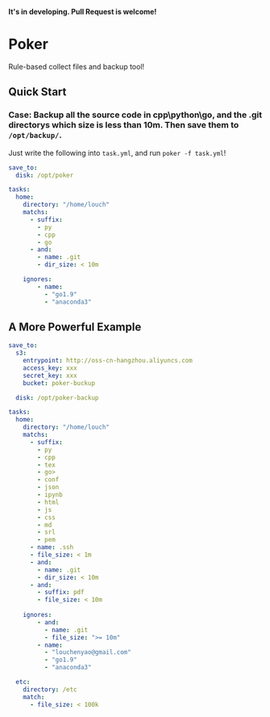 
**It's in developing. Pull Request is welcome!**

# Poker

Rule-based collect files and backup tool!

## Quick Start

### Case: Backup all the source code in cpp\python\go, and the .git directorys which size is less than 10m. Then save them to `/opt/backup/`.

Just write the following into `task.yml`, and run `poker -f task.yml`!

~~~yml
save_to:
  disk: /opt/poker

tasks:
  home:
    directory: "/home/louch"
    matchs:
      - suffix:
        - py
        - cpp
        - go
      - and:
        - name: .git
        - dir_size: < 10m

    ignores:
        - name:
          - "go1.9"
          - "anaconda3"
~~~


## A More Powerful Example

``` yml
save_to:
  s3:
    entrypoint: http://oss-cn-hangzhou.aliyuncs.com
    access_key: xxx
    secret_key: xxx
    bucket: poker-buckup

  disk: /opt/poker-backup

tasks:
  home:
    directory: "/home/louch"
    matchs:
      - suffix:
        - py
        - cpp
        - tex
        - go>
        - conf
        - json
        - ipynb
        - html
        - js
        - css
        - md
        - srl
        - pem
      - name: .ssh
      - file_size: < 1m
      - and:
        - name: .git
        - dir_size: < 10m
      - and:
        - suffix: pdf
        - file_size: < 10m
    
    ignores:
        - and:
          - name: .git
          - file_size: ">= 10m"
        - name:
          - "louchenyao@gmail.com"
          - "go1.9"
          - "anaconda3"

  etc:
    directory: /etc
    match:
      - file_size: < 100k
```